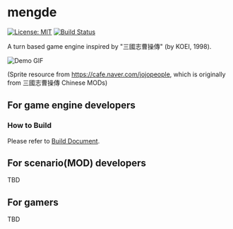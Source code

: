 # mengde

[![License: MIT](https://img.shields.io/badge/License-MIT-yellow.svg)](https://opensource.org/licenses/MIT) [![Build Status](https://travis-ci.org/wateret/mengde.svg?branch=master)](https://travis-ci.org/wateret/mengde)

A turn based game engine inspired by "三國志曹操傳" (by KOEI, 1998).

![Demo GIF](docs/mengde.gif)

(Sprite resource from https://cafe.naver.com/jojopeople, which is originally from 三國志曹操傳 Chinese MODs)

## For game engine developers

### How to Build

Please refer to [Build Document](docs/Build.md).

## For scenario(MOD) developers

TBD

## For gamers

TBD
